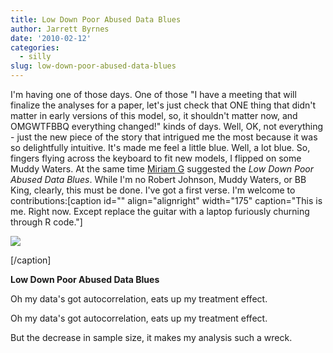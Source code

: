```yaml
---
title: Low Down Poor Abused Data Blues
author: Jarrett Byrnes
date: '2010-02-12'
categories:
  - silly
slug: low-down-poor-abused-data-blues
---
```


I'm having one of those days.  One of those "I have a meeting that will finalize the analyses for a paper, let's just check that ONE thing that didn't matter in early versions of this model, so, it shouldn't matter now, and OMGWTFBBQ everything changed!" kinds of days.  Well, OK, not everything - just the new piece of the story that intrigued me the most because it was so delightfully intuitive.  It's made me feel a little blue.  Well, a lot blue.  So, fingers flying across the keyboard to fit new models, I flipped on some Muddy Waters.  At the same time [Miriam G](http://www.oystersgarter.com) suggested the _Low Down Poor Abused Data Blues_.  While I'm no Robert Johnson, Muddy Waters, or BB King, clearly, this must be done.  I've got a first verse.  I'm welcome to contributions:[caption id="" align="alignright" width="175" caption="This is me.  Right now.  Except replace the guitar with a laptop furiously churning through R code."]

![](http://upload.wikimedia.org/wikipedia/en/thumb/b/bb/RobertJohson.png/175px-RobertJohson.png )

[/caption]

**Low Down Poor Abused Data Blues**

Oh my data's got autocorrelation,
eats up my treatment effect.

Oh my data's got autocorrelation,
eats up my treatment effect.

But the decrease in sample size, it makes my analysis such a wreck.
